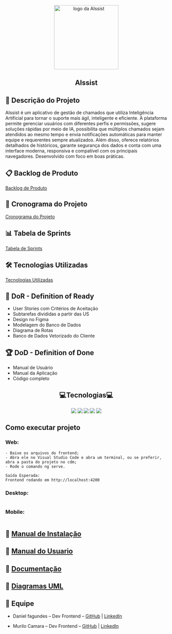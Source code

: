 <p align="center">
    <img src="Frontend/AIssist/src/assets/logo.png" alt="logo da AIssist" width="200">
    <h2 align="center"> AIssist</h2>
</p>



## 📌 Descrição do Projeto
AIssist é um aplicativo de gestão de chamados que utiliza Inteligência Artificial para tornar o suporte mais ágil, inteligente e eficiente. A plataforma permite gerenciar usuários com diferentes perfis e permissões, sugere soluções rápidas por meio de IA, possibilita que múltiplos chamados sejam atendidos ao mesmo tempo e envia notificações automáticas para manter equipe e requerentes sempre atualizados. Além disso, oferece relatórios detalhados de históricos, garante segurança dos dados e conta com uma interface moderna, responsiva e compatível com os principais navegadores. Desenvolvido com foco em boas práticas.


## 📋 Backlog de Produto
[Backlog de Produto](https://github.com/DANFAGUNDES0/PimWeb/blob/main/Backlog)


## 📅 Cronograma do Projeto
[Cronograma do Projeto](https://github.com/DANFAGUNDES0/PimWeb/blob/main/Cronograma%20do%20Projeto) 


## 📊 Tabela de Sprints
[Tabela de Sprints](https://github.com/DANFAGUNDES0/PimWeb/blob/main/Tabela%20das%20Sprints)


## 🛠 Tecnologias Utilizadas
[Tecnologias Utilizadas](https://github.com/DANFAGUNDES0/PimWeb/blob/main/Tecnologias%20usadas)

## 🏃‍ DoR - Definition of Ready
* User Stories com Critérios de Aceitação
* Subtarefas divididas a partir das US
* Design no Figma
* Modelagem do Banco de Dados
* Diagrama de Rotas
* Banco de Dados Vetorizado do Cliente
## 🏆 DoD - Definition of Done
* Manual de Usuário
* Manual da Aplicação
* Código completo



<h2 align="center"> 💻Tecnologias💻</h2>

<h4 align="center">
 <a href="https://www.typescriptlang.org/"><img src="https://img.shields.io/badge/TypeScript-3178C6?style=for-the-badge&logo=typescript&logoColor=white"></a>
 <a href="https://www.angular.dev/"><img src="https://img.shields.io/badge/angular-%23DD0031.svg?style=for-the-badge&logo=angular&logoColor=white"/></a>
 <a href="https://www.dotnet.microsoft.com/pt-br/languages/csharp/"><img src="https://img.shields.io/badge/c%23-%23239120.svg?style=for-the-badge&logo=csharp&logoColor=white"/></a> 
 <a href="https://github.com/"><img src="https://img.shields.io/badge/github-%23121011.svg?style=for-the-badge&logo=github&logoColor=white"/></a>
 <a href="https://www.figma.com/"><img src="https://img.shields.io/badge/Figma-F24E1E?style=for-the-badge&logo=figma&logoColor=white"/></a>
</h4>


## Como executar projeto

### Web:
```
- Baixe os arquivos do frontend;
- Abra ele no Visual Studio Code e abra um terminal, ou se preferir, abra a pasta do projeto no cdm;
- Rode o comando ng serve.

Saída Esperada:
Frontend rodando em http://localhost:4200
```

### Desktop:
```

```

### Mobile:
```

```

##  📖 [Manual de Instalação](./docs/Manual%20de%20Instalação.md)

##  📄  [Manual do Usuario](https://unipead-my.sharepoint.com/:w:/g/personal/daniel_filho61_aluno_unip_br/EeOTMdP0rnpOjn8n3VssFygBS6kaeWJOqZoovDanRrRUyw?e=94Q8bQ)

##  📁 [Documentação](https://unipead-my.sharepoint.com/:w:/g/personal/joao_vieira75_aluno_unip_br/EXikynN4GyZIkhTWs8CUuK8BK8ApoRWmykvJNajCrVFXSQ?e=dSb7XO)    

##  🧾 [Diagramas UML](./docs/CasoDeUsoPIM.asta)


## 👥 Equipe
- Daniel fagundes – Dev Frontend  – [GitHub](https://github.com/DANFAGUNDES0) | [LinkedIn](https://www.linkedin.com/in/daniel-fagundes-916ba4246?utm_source=share&utm_campaign=share_via&utm_content=profile&utm_medium=ios_app)

- Murilo Camara – Dev Frontend – [GitHub](https://github.com/MuriloCSilva) | [LinkedIn](https://www.linkedin.com/in/murilocamara?utm_source=share&utm_campaign=share_via&utm_content=profile&utm_medium=ios_app)



